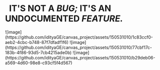 <h1><b>&nbsp;&nbsp;IT'S </b>NOT A <b><i><span>BUG;</span></i></b> IT'S AN UNDOCUMENTED
                    <span><i>FEATURE.</i></span></h1>
![image](https://github.com/idityaGE/canvas_project/assets/150531010/1c83ccf0-aeb2-4cbc-b748-87f7dfadf1f6)
![image](https://github.com/idityaGE/canvas_project/assets/150531010/77cbf17c-183b-4f86-93d5-7cb4215ade0b)
![image](https://github.com/idityaGE/canvas_project/assets/150531010/b29deb06-a569-4d60-98e8-c93cf5f4d567)
